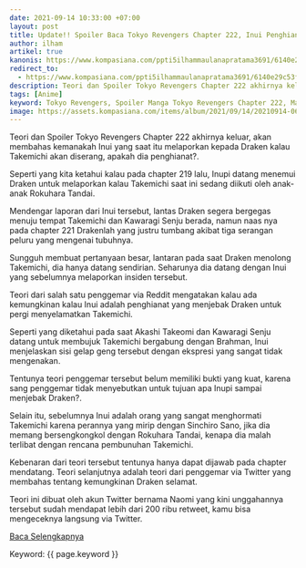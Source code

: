 ```yaml
---
date: 2021-09-14 10:33:00 +07:00
layout: post
title: Update!! Spoiler Baca Tokyo Revengers Chapter 222, Inui Penghianat Yang Membuat Draken Tewas?
author: ilham
artikel: true
kanonis: https://www.kompasiana.com/ppti5ilhammaulanapratama3691/6140e29c53f9cd41316782a2/baca-tokyo-revengers-chapter-222-ucapan-terakhir-draken-kepada-takemichi-dan-mikey
redirect_to: 
  - https://www.kompasiana.com/ppti5ilhammaulanapratama3691/6140e29c53f9cd41316782a2/baca-tokyo-revengers-chapter-222-ucapan-terakhir-draken-kepada-takemichi-dan-mikey
description: Teori dan Spoiler Tokyo Revengers Chapter 222 akhirnya keluar, akan membahas kemanakah Inui yang saat itu melaporkan kepada Draken kalau Takemichi akan diserang, apakah dia penghianat?.
tags: [Anime]
keyword: Tokyo Revengers, Spoiler Manga Tokyo Revengers Chapter 222, Manga Tokyo Revengers Chapter 222 bahasa indonesia
image: https://assets.kompasiana.com/items/album/2021/09/14/20210914-063309-0000-613fdfe40101907308479422.jpg
---
```

Teori dan Spoiler Tokyo Revengers Chapter 222 akhirnya keluar, akan membahas kemanakah Inui yang saat itu melaporkan kepada Draken kalau Takemichi akan diserang, apakah dia penghianat?.

Seperti yang kita ketahui kalau pada chapter 219 lalu, Inupi datang menemui Draken untuk melaporkan kalau Takemichi saat ini sedang diikuti oleh anak-anak Rokuhara Tandai.

Mendengar laporan dari Inui tersebut, lantas Draken segera bergegas menuju tempat Takemichi dan Kawaragi Senju berada, namun naas nya pada chapter 221 Drakenlah yang justru tumbang akibat tiga serangan peluru yang mengenai tubuhnya.

Sungguh membuat pertanyaan besar, lantaran pada saat Draken menolong Takemichi, dia hanya datang sendirian. Seharunya dia datang dengan Inui yang sebelumnya melaporkan insiden tersebut.

Teori dari salah satu penggemar via Reddit mengatakan kalau ada kemungkinan kalau Inui adalah penghianat yang menjebak Draken untuk pergi menyelamatkan Takemichi.

Seperti yang diketahui pada saat Akashi Takeomi dan Kawaragi Senju datang untuk membujuk Takemichi bergabung dengan Brahman, Inui menjelaskan sisi gelap geng tersebut dengan ekspresi yang sangat tidak mengenakan.

Tentunya teori penggemar tersebut belum memiliki bukti yang kuat, karena sang penggemar tidak menyebutkan untuk tujuan apa Inupi sampai menjebak Draken?.

Selain itu, sebelumnya Inui adalah orang yang sangat menghormati Takemichi karena perannya yang mirip dengan Sinchiro Sano, jika dia memang bersengkongkol dengan Rokuhara Tandai, kenapa dia malah terlibat dengan rencana pembunuhan Takemichi.

Kebenaran dari teori tersebut tentunya hanya dapat dijawab pada chapter mendatang. Teori selanjutnya adalah teori dari penggemar via Twitter yang membahas tentang kemungkinan Draken selamat.

Teori ini dibuat oleh akun Twitter bernama Naomi yang kini unggahannya tersebut sudah mendapat lebih dari 200 ribu retweet, kamu bisa mengeceknya langsung via Twitter.

<a href="https://www.kompasiana.com/ppti5ilhammaulanapratama3691/613fe03631a2872432215a63/spoiler-baca-tokyo-revengers-chapter-222-inupi-penghianat-yang-membuat-draken-tewas">Baca Selengkapnya</a>

Keyword: {{ page.keyword }}
